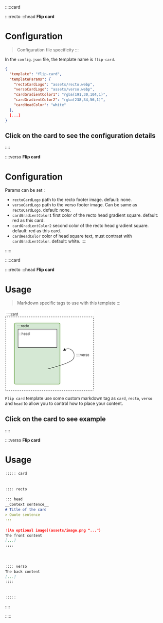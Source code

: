 :::::card

::::recto
:::head
__Flip card__
# Configuration
> Configuration file specificity
:::

In the `config.json` file, the template name is `flip-card`.

```json
{
  "template": "flip-card",
  "templateParams": {
    "rectoCardLogo": "assets/recto.webp",
    "versoCardLogo": "assets/verso.webp",
    "cardGradientColor1": "rgba(191,30,104,1)",
    "cardGradientColor2": "rgba(238,34,56,1)",
    "cardHeadColor": "white"
  },
  [...]
}
```

## Click on the card to see the configuration details
::::

::::verso
__Flip card__
# Configuration

Params can be set :
- `rectoCardLogo` path to the recto footer image. default: none.
- `versoCardLogo` path to the verso footer image. Can be same as `rectoCardLogo`. default: none.
- `cardGradientColor1` first color of the recto head gradient square. default: red as this card.
- `cardGradientColor2` second color of the recto head gradient square. default: red as this card.
- `cardHeadColor` color of head square text, must contrast with `cardGradientColor`. default: white.
::::

:::::

:::::card

::::recto
:::head
__Flip card__
# Usage
> Markdown specific tags to use with this template
:::

![Example diagram](assets/diagram.png "Example diagram")

`Flip card` template use some custom markdown tag as `card`, `recto`, `verso` and `head` to allow you to control how to place your content.

## Click on the card to see example

::::

::::verso
__Flip card__
# Usage

```markdown
::::: card


:::: recto

::: head
__Context sentence__
# Title of the card
> Quote sentence
::: 

![An optional image](assets/image.png "...")
The front content
[...]
:::: 



:::: verso
The back content
[...]
:::: 


::::: 
```

::::

:::::
